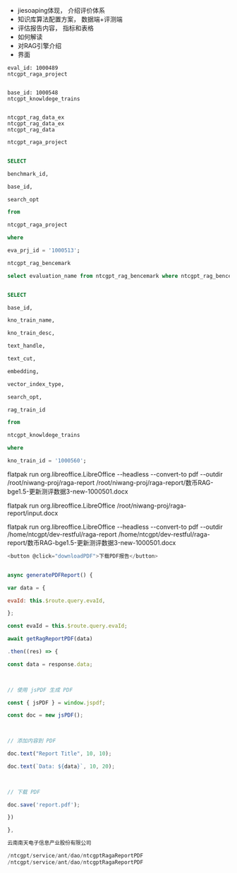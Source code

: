 

- jiesoaping体现， 介绍评价体系
- 知识库算法配置方案， 数据端+评测端
- 评估报告内容， 指标和表格
- 如何解读
- 对RAG引擎介绍
- 界面






```
eval_id: 1000489
ntcgpt_raga_project


base_id: 1000548
ntcgpt_knowldege_trains


ntcgpt_rag_data_ex
ntcgpt_rag_data_ex
ntcgpt_rag_data
```



```sql
ntcgpt_raga_project


SELECT

benchmark_id,

base_id,

search_opt

from

ntcgpt_raga_project

where

eva_prj_id = '1000513';
```



```sql
ntcgpt_rag_bencemark

select evaluation_name from ntcgpt_rag_bencemark where ntcgpt_rag_bencemark.evaluation_id ='1000078';
```



```sql

SELECT

base_id,

kno_train_name,

kno_train_desc,

text_handle,

text_cut,

embedding,

vector_index_type,

search_opt,

rag_train_id

from

ntcgpt_knowldege_trains

where

kno_train_id = '1000560';
```




flatpak run org.libreoffice.LibreOffice --headless --convert-to pdf --outdir /root/niwang-proj/raga-report /root/niwang-proj/raga-report/数币RAG-bge1.5-更新测评数据3-new-1000501.docx   



flatpak run org.libreoffice.LibreOffice  /root/niwang-proj/raga-report/input.docx

flatpak run org.libreoffice.LibreOffice --headless --convert-to pdf --outdir /home/ntcgpt/dev-restful/raga-report /home/ntcgpt/dev-restful/raga-report/数币RAG-bge1.5-更新测评数据3-new-1000501.docx



```js
<button @click="downloadPDF">下载PDF报告</button>


async generatePDFReport() {

var data = {

evaId: this.$route.query.evaId,

};

const evaId = this.$route.query.evaId;

await getRagReportPDF(data)

.then((res) => {

const data = response.data;

  

// 使用 jsPDF 生成 PDF

const { jsPDF } = window.jspdf;

const doc = new jsPDF();

  

// 添加内容到 PDF

doc.text("Report Title", 10, 10);

doc.text(`Data: ${data}`, 10, 20);

  

// 下载 PDF

doc.save('report.pdf');

})

},

云南南天电子信息产业股份有限公司

/ntcgpt/service/ant/dao/ntcgptRagaReportPDF
/ntcgpt/service/ant/dao/ntcgptRagaReportPDF

```